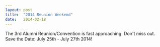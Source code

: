 ```yaml
---
layout: post
title:  "2014 Reunion Weekend"
date:   2014-02-18
---
```

The 3rd Alumni Reunion/Convention is fast approaching. Don't miss out. Save the Date: July 25th - July 27th 2014!  






